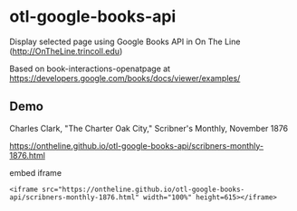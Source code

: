 # otl-google-books-api
Display selected page using Google Books API in On The Line (http://OnTheLine.trincoll.edu)

Based on book-interactions-openatpage at https://developers.google.com/books/docs/viewer/examples/

## Demo

Charles Clark, "The Charter Oak City," Scribner's Monthly, November 1876

https://ontheline.github.io/otl-google-books-api/scribners-monthly-1876.html

embed iframe
```
<iframe src="https://ontheline.github.io/otl-google-books-api/scribners-monthly-1876.html" width="100%" height=615></iframe>
```
